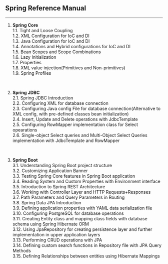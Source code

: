 ## Spring Reference Manual
<hr/>

1. <strong>Spring Core</strong><br>
1.1. Tight and Loose Coupling <br>
1.2. XML Configuration for IoC and DI <br>
1.3. Java Configuration for IoC and DI<br>
1.4. Annotations and Hybrid configurations for IoC and DI<br>
1.5. Bean Scopes and Scope Combinations<br>
1.6. Lazy Initialization<br>
1.7. Properties<br>
1.8. XML value injection(Primitives and Non-primitives)<br>
1.9. Spring Profiles<br>

<br>

2. <strong>Spring JDBC</strong><br>
2.1. Spring JDBC Introduction <br>
2.2. Configuring XML for database connection <br>
2.3. Configuring Java config File for database connection(Alternative to XML config, with pre-defined classes bean initialization) <br>
2.4. Insert, Update and Delete operations with JdbcTemplate <br>
2.5. Configuring RowMapper implementation class for Select opearations <br>
2.6. Single-object Select queries and Multi-Object Select Queries implementation with JdbcTemplate and RowMapper<br>

<br>

3. <strong>Spring Boot</strong><br>
3.1. Understanding Spring Boot project structure <br>
3.2. Customizing Application Banner <br>
3.3. Testing Spring Core features in Spring Boot application <br>
3.4. Reading System and Custom Properties with Environment interface <br>
3.5. Introduction to Spring REST Architecture <br>
3.6. Working with Controller Layer and HTTP Requests+Responses <br>
3.7. Path Parameters and Query Parameters in Routing <br>
3.8. Spring Data JPA Introduction<br>
3.9. Defining application properties with YAML data serialization file <br>
3.10. Configuring PostgreSQL for database operations <br>
3.11. Creating Entity class and mapping class fields with database schema using Spring Hibernate ORM <br>
3.12. Using JpaRepository for creating persistence layer and further implementation in upper application layers <br>
3.13. Performing CRUD operations with JPA <br>
3.14. Defining custom search functions in Repository file with JPA Query Methods <br>
3.15. Defining Relationships between entities using Hibernate Mappings <br>
